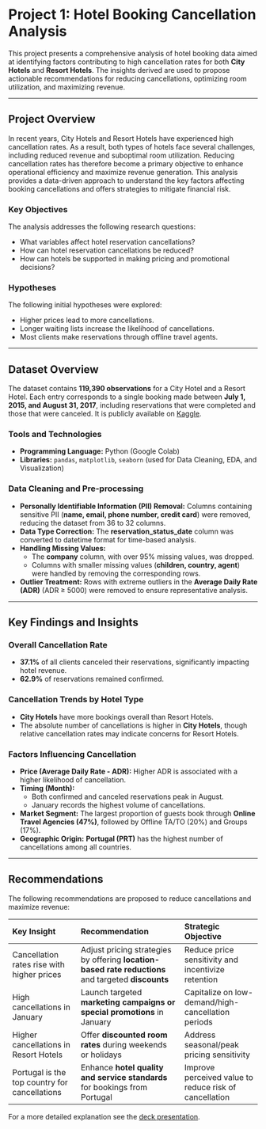 # Project 1: Hotel Booking Cancellation Analysis

This project presents a comprehensive analysis of hotel booking data aimed at identifying factors contributing to high cancellation rates for both **City Hotels** and **Resort Hotels**. The insights derived are used to propose actionable recommendations for reducing cancellations, optimizing room utilization, and maximizing revenue.

---

## Project Overview

In recent years, City Hotels and Resort Hotels have experienced high cancellation rates. As a result, both types of hotels face several challenges, including reduced revenue and suboptimal room utilization. Reducing cancellation rates has therefore become a primary objective to enhance operational efficiency and maximize revenue generation. This analysis provides a data-driven approach to understand the key factors affecting booking cancellations and offers strategies to mitigate financial risk.

### Key Objectives
The analysis addresses the following research questions:
* What variables affect hotel reservation cancellations?
* How can hotel reservation cancellations be reduced?
* How can hotels be supported in making pricing and promotional decisions?

### Hypotheses
The following initial hypotheses were explored:
* Higher prices lead to more cancellations.
* Longer waiting lists increase the likelihood of cancellations.
* Most clients make reservations through offline travel agents.

---

## Dataset Overview

The dataset contains **119,390 observations** for a City Hotel and a Resort Hotel. Each entry corresponds to a single booking made between **July 1, 2015, and August 31, 2017**, including reservations that were completed and those that were canceled. It is publicly available on [Kaggle](https://www.kaggle.com/datasets/mojtaba142/hotel-booking/data).  

### Tools and Technologies
* **Programming Language:** Python (Google Colab)  
* **Libraries:** `pandas`, `matplotlib`, `seaborn` (used for Data Cleaning, EDA, and Visualization)

### Data Cleaning and Pre-processing
* **Personally Identifiable Information (PII) Removal:** Columns containing sensitive PII (**name, email, phone number, credit card**) were removed, reducing the dataset from 36 to 32 columns.  
* **Data Type Correction:** The **reservation_status_date** column was converted to datetime format for time-based analysis.  
* **Handling Missing Values:**  
  - The **company** column, with over 95% missing values, was dropped.  
  - Columns with smaller missing values (**children, country, agent**) were handled by removing the corresponding rows.  
* **Outlier Treatment:** Rows with extreme outliers in the **Average Daily Rate (ADR)** (ADR ≥ 5000) were removed to ensure representative analysis.

---

## Key Findings and Insights

### Overall Cancellation Rate
* **37.1%** of all clients canceled their reservations, significantly impacting hotel revenue.  
* **62.9%** of reservations remained confirmed.

### Cancellation Trends by Hotel Type
* **City Hotels** have more bookings overall than Resort Hotels.  
* The absolute number of cancellations is higher in **City Hotels**, though relative cancellation rates may indicate concerns for Resort Hotels.

### Factors Influencing Cancellation
* **Price (Average Daily Rate - ADR):** Higher ADR is associated with a higher likelihood of cancellation.  
* **Timing (Month):**  
  - Both confirmed and canceled reservations peak in August.  
  - January records the highest volume of cancellations.  
* **Market Segment:** The largest proportion of guests book through **Online Travel Agencies (47%)**, followed by Offline TA/TO (20%) and Groups (17%).  
* **Geographic Origin:** **Portugal (PRT)** has the highest number of cancellations among all countries.

---

## Recommendations

The following recommendations are proposed to reduce cancellations and maximize revenue:

| Key Insight | Recommendation | Strategic Objective |
| :--- | :--- | :--- |
| Cancellation rates rise with higher prices | Adjust pricing strategies by offering **location-based rate reductions** and targeted **discounts** | Reduce price sensitivity and incentivize retention |
| High cancellations in January | Launch targeted **marketing campaigns or special promotions** in January | Capitalize on low-demand/high-cancellation periods |
| Higher cancellations in Resort Hotels | Offer **discounted room rates** during weekends or holidays | Address seasonal/peak pricing sensitivity |
| Portugal is the top country for cancellations | Enhance **hotel quality and service standards** for bookings from Portugal | Improve perceived value to reduce risk of cancellation |

For a more detailed explanation see the [deck presentation](https://example.com).
